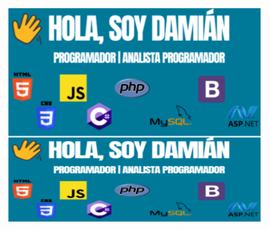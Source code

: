<img src="https://github.com/Damian-Daporta/Damian-Daporta/blob/main/IMAGEN%20DE%20PORTADA%20(1)%20(2).png">

<img src="https://github.com/Damian-Daporta/Damian-Daporta/blob/main/IMAGEN%20DE%20PORTADA.png">
